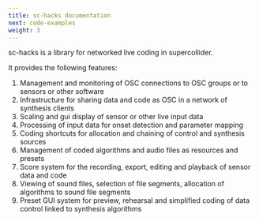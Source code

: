 ```yaml
---
title: sc-hacks documentation 
next: code-examples 
weight: 3
---
```


sc-hacks is a library for networked live coding in supercollider. 

It provides the following features: 

1. Management and monitoring of OSC connections to OSC groups or to sensors or other software
2. Infrastructure for sharing data and code as OSC in a network of synthesis clients
3. Scaling and gui display of sensor or other live input data
4. Processing of input data for onset detection and parameter mapping
5. Coding shortcuts for allocation and chaining of control and synthesis sources
6. Management of coded algorithms and audio files as resources and presets
7. Score system for the recording, export, editing and playback of sensor data and code
8. Viewing of sound files, selection of file segments, allocation of algorithms to sound file segments
9. Preset GUI system for preview, rehearsal and simplified coding of data control linked to synthesis algorithms


